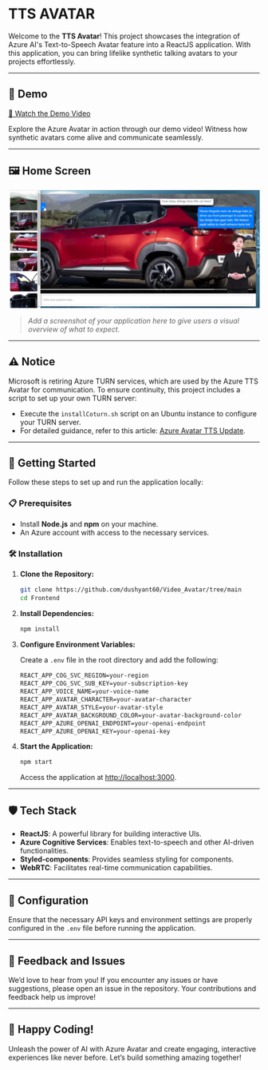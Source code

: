 # TTS AVATAR

Welcome to the **TTS Avatar**! This project showcases the integration of Azure AI's Text-to-Speech Avatar feature into a ReactJS application. With this application, you can bring lifelike synthetic talking avatars to your projects effortlessly.

---

## 🌟 **Demo**

[🎥 Watch the Demo Video](https://drive.google.com/file/d/13liFTedLCbXuRmWskauEBDct70rtL4PL/view?usp=sharing)

Explore the Azure Avatar in action through our demo video! Witness how synthetic avatars come alive and communicate seamlessly.

---

## 🖼️ **Home Screen**

![Main Screenshot](./FrontEnd/public/Avatar_SS.png)

> _*Add a screenshot of your application here to give users a visual overview of what to expect.*_

---

## ⚠️ **Notice**

Microsoft is retiring Azure TURN services, which are used by the Azure TTS Avatar for communication. To ensure continuity, this project includes a script to set up your own TURN server:

- Execute the `installCoturn.sh` script on an Ubuntu instance to configure your TURN server.
- For detailed guidance, refer to this article: [Azure Avatar TTS Update](https://raokarthik83.medium.com/azure-avatar-tts-update-migrating-from-azure-turn-to-coturn-14b6ac86d60c).

---

## 🚀 **Getting Started**

Follow these steps to set up and run the application locally:

### 📋 **Prerequisites**

- Install **Node.js** and **npm** on your machine.
- An Azure account with access to the necessary services.

### 🛠️ **Installation**

1. **Clone the Repository:**

   ```bash
   git clone https://github.com/dushyant60/Video_Avatar/tree/main
   cd Frontend
   ```

2. **Install Dependencies:**

   ```bash
   npm install
   ```

3. **Configure Environment Variables:**

   Create a `.env` file in the root directory and add the following:

   ```plaintext
   REACT_APP_COG_SVC_REGION=your-region
   REACT_APP_COG_SVC_SUB_KEY=your-subscription-key
   REACT_APP_VOICE_NAME=your-voice-name
   REACT_APP_AVATAR_CHARACTER=your-avatar-character
   REACT_APP_AVATAR_STYLE=your-avatar-style
   REACT_APP_AVATAR_BACKGROUND_COLOR=your-avatar-background-color
   REACT_APP_AZURE_OPENAI_ENDPOINT=your-openai-endpoint
   REACT_APP_AZURE_OPENAI_KEY=your-openai-key
   ```

4. **Start the Application:**

   ```bash
   npm start
   ```

   Access the application at [http://localhost:3000](http://localhost:3000).

---

## 🛡️ **Tech Stack**

- **ReactJS**: A powerful library for building interactive UIs.
- **Azure Cognitive Services**: Enables text-to-speech and other AI-driven functionalities.
- **Styled-components**: Provides seamless styling for components.
- **WebRTC**: Facilitates real-time communication capabilities.

---

## 🔧 **Configuration**

Ensure that the necessary API keys and environment settings are properly configured in the `.env` file before running the application.

---

## 💬 **Feedback and Issues**

We’d love to hear from you! If you encounter any issues or have suggestions, please open an issue in the repository. Your contributions and feedback help us improve!

---

## 🎉 **Happy Coding!**

Unleash the power of AI with Azure Avatar and create engaging, interactive experiences like never before. Let’s build something amazing together!

